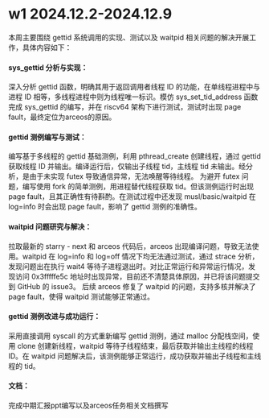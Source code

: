 # w1 2024.12.2-2024.12.9

本周主要围绕 gettid 系统调用的实现、测试以及 waitpid 相关问题的解决开展工作，具体内容如下：

#### sys_gettid 分析与实现：
深入分析 gettid 函数，明确其用于返回调用者线程 ID 的功能，在单线程进程中与进程 ID 相等，多线程进程中则为线程唯一标识。模仿 sys_set_tid_address 函数完成 sys_gettid 的编写，并在 riscv64 架构下进行测试，测试时出现 page fault，最终定位为arceos的原因。

#### gettid 测例编写与测试：
编写基于多线程的 gettid 基础测例，利用 pthread_create 创建线程，通过 gettid 获取线程 ID 并输出。编译运行后，仅输出子线程 tid，主线程 tid 未输出。经分析，是由于未实现 futex 导致通信异常，无法唤醒等待线程。
为避开 futex 问题，编写使用 fork 的简单测例，用进程替代线程获取 tid。但该测例运行时出现 page fault，且其正确性有待斟酌。在测试过程中还发现 musl/basic/waitpid 在 log=info 时会出现 page fault，影响了 gettid 测例的准确性。

#### waitpid 问题研究与解决：
拉取最新的 starry - next 和 arceos 代码后，arceos 出现编译问题，导致无法使用。waitpid 在 log=info 和 log=off 情况下均无法通过测试，通过 strace 分析，发现问题出在执行 wait4 等待子进程退出时。对比正常运行和异常运行情况，发现访问 0x3fffffe5c 地址时出现异常，目前还不清楚具体原因，并已将该问题提交到 GitHub 的 issue3。
后续 arceos 修复了 waitpid 的问题，支持多核并解决了 page fault，使得 waitpid 测试能够正常通过。

#### gettid 测例改进与成功运行：
采用直接调用 syscall 的方式重新编写 gettid 测例，通过 malloc 分配栈空间，使用 clone 创建新线程，waitpid 等待子线程结束，最后获取并输出主线程的线程 ID。在 waitpid 问题解决后，该测例能够正常运行，成功获取并输出子线程和主线程的 tid。

#### 文档：
完成中期汇报ppt编写以及arceos任务相关文档撰写
